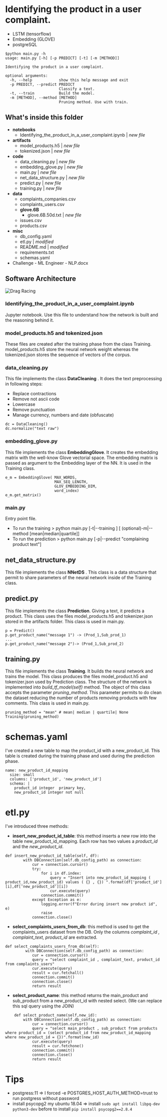 # Identifying the product in a user complaint.
* LSTM (tensorflow)
* Embedding (GLOVE)
* postgreSQL

```
$python main.py -h
usage: main.py [-h] [-p PREDICT] [-t] [-m [METHOD]]

Identifying the product in a user complaint.

optional arguments:
  -h, --help            show this help message and exit
  -p PREDICT, --predict PREDICT
                        Classify a text.
  -t, --train           Build the model.
  -m [METHOD], --method [METHOD]
                        Pruning method. Use with train.
```

## What's inside this folder
* **notebooks**
    * Identifying_the_product_in_a_user_complaint.ipynb | _new file_
* **artifacts**
    * model_products.h5 | _new file_
    * tokenized.json | _new file_
* **code**
    * data_cleaning.py | _new file_
    * embedding_glove.py  | _new file_
    * main.py | _new file_
    * net_data_structure.py | _new file_
    * predict.py | _new file_
    * training.py | _new file_
* **data**
    * complaints_companies.csv
    * complaints_users.csv
    * **glove.6B**
        * glove.6B.50d.txt | _new file_
    * issues.csv
    * products.csv
* **misc**
    * db_config.yaml
    * etl.py  | _modified_
    * README.md | _modified_
    * requirements.txt
    * schemas.yaml
* Challenge - ML Engineer - NLP.docx

## Software Architecture
![Drag Racing](./misc/architecture.png)

### Identifying_the_product_in_a_user_complaint.ipynb
Jupyter notebook. Use this file to understand how the network is built and the reasoning behind it. 

### model_products.h5  and tokenized.json 
These files are created after the training phase from the class Training. model_products.h5 store the neural network weight whereas the tokenized.json stores the sequence of vectors of the corpus.

### data_cleaning.py
This file implements the class **DataCleaning** . It does the text preprocessing in following steps:
* Replace contractions
* Remove not ascii code
* Lowercase
* Remove punctuation
* Manage currency, numbers and date (obfuscate)
```
dc = DataCleaning()
dc.normalize("text raw")
```
### embedding_glove.py 
This file implements the class **EmbeddingGlove**. It creates the embedding matrix with the well-know Glove vectorial space. The embedding matrix is passed as argument to the Embedding layer of the NN. It is used in the Training class.
```
e_m = EmbeddingGlove( MAX_WORDS, 
                      MAX_SEQ_LENGTH,
                      GLOV_EMBEDDING_DIM,
                      word_index)
e_m.get_matrix()
```

### main.py
Entry point file.
* To run the training > python main.py [-t|--training ] [ (optional)-m|--method [mean|median|quartile]] 
* To run the prediction > python main.py [-p|--predict "complaining product text"]

## net_data_structure.py
This file implements the class **NNetDS** . This class is a data structure that permit to share parameters of the neural network inside of the Training class. 

## predict.py
This file implements the class **Prediction**. Giving a text, it predicts a product. This class uses the files model_products.h5 and tokenizer.json stored in the artifacts folder. This class is used in main.py.
```
p = Predict()
p.get_product_name("message 1") -> (Prod_1,Sub_prod_1)
...
p.get_product_name("message 2")-> (Prod_1,Sub_prod_2)
```
## training.py
This file implements the class **Training**. It builds the neural network and trains the model. This class produces the files model_product.h5 and tokenizer.json used by Prediction class. The structure of the network is implemented into  _build_tf_model(self)_ method. The object of this class accepts the parameter _pruning_method_. This parameter permits to do clean the dataset reducing the number of products removing products with few comments.
This class is used in main.py.
```
pruning_method = "mean" # mean| median | quartile| None
Training(pruning_method)
```

# schemas.yaml
I've created a new table to map the product_id with a new_product_id. This table is created during the training phase and used during the prediction phase.
```
name: new_product_id_mapping
  size: small
  columns: ['product_id', 'new_product_id']
  schema: |
    product_id integer  primary key,
    new_product_id integer not null
```

# etl.py
I've introduced three methods:
* **insert_new_product_id_table**: this method inserts a new row into the table new_product_id_mapping. Each row has two values a _product_id_ and the _new_product_id_.
```
def insert_new_product_id_table(self, df):
        with DBConnection(self.db_config_path) as connection:
            cur = connection.cursor()
            try:
                for i in df.index:
                    query = "Insert into new_product_id_mapping ( product_id,new_product_id) values ( {} , {}) ".format(df['product_id'][i],df['new_product_id'][i])
                    cur.execute(query)
                connection.commit()
            except Exception as e:
                logging.error(f"Error during insert new product id", e)
                raise
            connection.close()
```
* **select_complaints_users_from_db**: this method is used to get the complaints_users dataset from the DB. Only the columns _complaint_id , complaint_text, product_id_ are extracted.
```
def select_complaints_users_from_db(self):
         with DBConnection(self.db_config_path) as connection:
            cur = connection.cursor()
            query = "select complaint_id , complaint_text, product_id from complaints_users"
            cur.execute(query)
            result = cur.fetchall()
            connection.commit()
            connection.close()
            return result
```
* **select_product_name**: this method returns the main_product and sub_product from a new_product_id with nested select. (We can replace this sql query using the JOIN) 
```
    def select_product_name(self,new_id):
        with DBConnection(self.db_config_path) as connection:
            cur = connection.cursor()
            query = "select main_product , sub_product from products where product_id = (select product_id from new_product_id_mapping where new_product_id = {})".format(new_id)
            cur.execute(query)
            result = cur.fetchone()
            connection.commit()
            connection.close()
            return result
```
# Tips
* postgress:11 => I forced -e POSTGRES_HOST_AUTH_METHOD=trust to run postgress without password
* install psycopg2 my ubuntu 18.04 => install `sudo apt install libpq-dev python3-dev` before to install `pip install psycopg2==2.8.4`